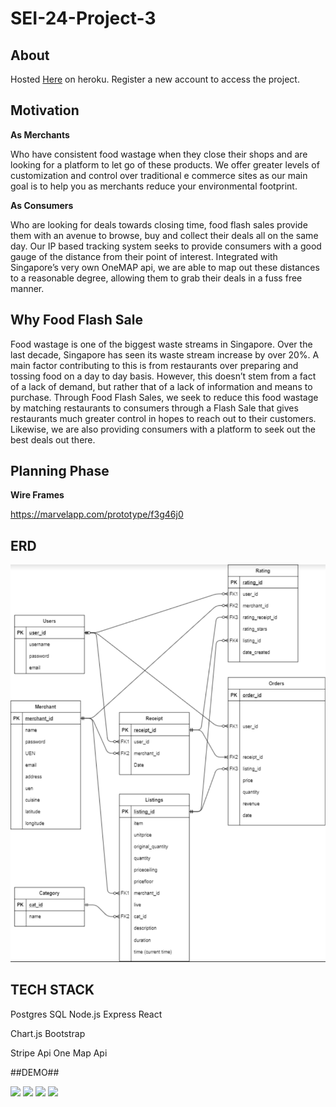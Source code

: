 # SEI-24-Project-3

## About ##

Hosted <a href="https://flash-food-sale.herokuapp.com/" target="_blank">Here</a> on heroku. Register a new account to access the project.

## Motivation ##

 **As Merchants**

Who have consistent food wastage when they close their shops and are looking for a platform to let go of these products. We offer greater levels of customization and control over traditional e commerce sites as our main goal is to help you as merchants reduce your environmental footprint.

**As Consumers**
 
Who are looking for deals towards closing time, food flash sales provide them with an avenue to browse, buy and collect their deals all on the same day. Our IP based tracking system seeks to provide consumers with a good gauge of the distance from their point of interest. Integrated with Singapore’s very own OneMAP api, we are able to map out these distances to a reasonable degree, allowing them to grab their deals in a fuss free manner.

## Why Food Flash Sale ##

Food wastage is one of the biggest waste streams in Singapore.  Over the last decade, Singapore has seen its waste stream increase by over 20%. A main factor contributing to this is from restaurants over preparing and tossing food on a day to day basis. However, this doesn’t stem from a fact of a lack of demand, but rather that of a lack of information and means to purchase. Through Food Flash Sales, we seek to reduce this food wastage by matching restaurants to consumers through a Flash Sale that gives restaurants much greater control in hopes to reach out to their customers. Likewise, we are also providing consumers with a platform to seek out the best deals out there.

## Planning Phase ##

**Wire Frames**

https://marvelapp.com/prototype/f3g46j0

## ERD ##

![image](FFS-wireframe/erd.png)

## TECH STACK ##
Postgres SQL
Node.js
Express
React

Chart.js
Bootstrap

Stripe Api
One Map Api


##DEMO##

![](gif1.gif)
![](gif2.gif)
![](gif3.gif)
![](gif5.gif)
